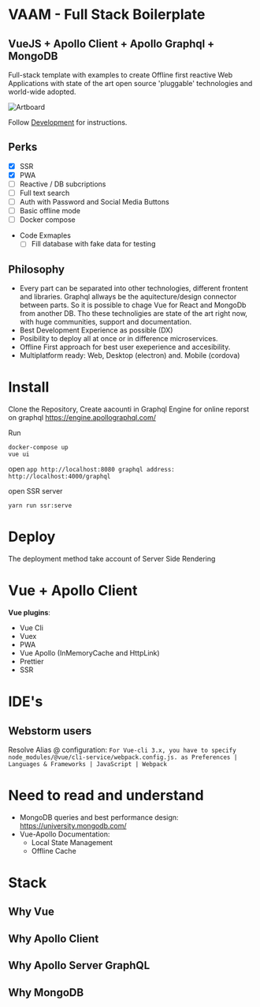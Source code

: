 # VAAM - Full Stack Boilerplate
## VueJS + Apollo Client + Apollo Graphql + MongoDB
Full-stack template with examples to create Offline first reactive Web Applications with state of the art open source 'pluggable' technologies and world-wide adopted.

![Artboard](https://user-images.githubusercontent.com/4195550/79074476-f69f9100-7cec-11ea-99a7-855b4b711d66.jpg)

Follow [Development](DEVELOPMENT.md) for instructions.

## Perks

- [X] SSR
- [X] PWA
- [ ] Reactive / DB subcriptions
- [ ] Full text search
- [ ] Auth with Password and Social Media Buttons
- [ ] Basic offline mode
- [ ] Docker compose
- Code Exmaples
  - [ ] Fill database with fake data for testing

## Philosophy
- Every part can be separated into other technologies, different frontent and libraries. Graphql allways be the aquitecture/design connector between parts. So it is possible to chage Vue for React and MongoDb from another DB. Tho these technoligies are state of the art right now, with huge communities, support and documentation. 
- Best Development Experience as possible (DX)
- Posibility to deploy all at once or in difference microservices.
- Offline First approach for best user exeperience and accesibility. 
- Multiplatform ready: Web, Desktop (electron) and. Mobile (cordova)

Install
=======
Clone the Repository, 
Create aacounti in Graphql Engine for online reporst on graphql https://engine.apollographql.com/


Run 
```shell
docker-compose up
vue ui
```
open 
`
app http://localhost:8080
graphql address: http://localhost:4000/graphql
`

open SSR server
```
yarn run ssr:serve
```

Deploy
======
The deployment method take account of Server Side Rendering




Vue + Apollo Client
===================

**Vue plugins**:
- Vue Cli
- Vuex
- PWA
- Vue Apollo (InMemoryCache and HttpLink)
- Prettier
- SSR


IDE's
======
## Webstorm users
Resolve Alias @ configuration: 
`
For Vue-cli 3.x, you have to specify node_modules/@vue/cli-service/webpack.config.js. as Preferences | Languages & Frameworks | JavaScript | Webpack
`


Need to read and understand
===========================
* MongoDB queries and best performance design: https://university.mongodb.com/
* Vue-Apollo Documentation: 
  - Local State Management
  - Offline Cache
  
Stack
=====
## Why Vue

## Why Apollo Client

## Why Apollo Server GraphQL

## Why MongoDB

